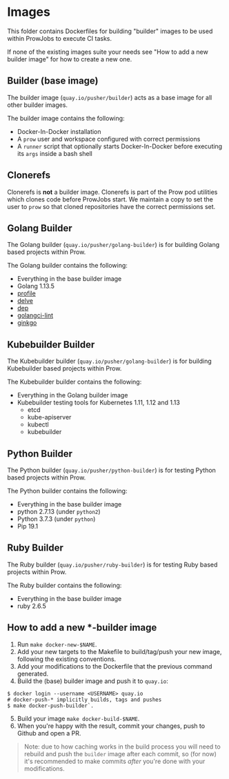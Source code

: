 # Images

This folder contains Dockerfiles for building "builder" images to be used within
ProwJobs to execute CI tasks.

If none of the existing images suite your needs see "How to add a new builder image"
for how to create a new one.

## Builder (base image)

The builder image (`quay.io/pusher/builder`) acts as a base image for all other
builder images.

The builder image contains the following:
- Docker-In-Docker installation
- A `prow` user and workspace configured with correct permissions
- A `runner` script that optionally starts Docker-In-Docker before executing
its `args` inside a bash shell

## Clonerefs

Clonerefs is **not** a builder image. Clonerefs is part of the Prow pod utilities
which clones code before ProwJobs start.
We maintain a copy to set the user to `prow` so that cloned repositories
have the correct permissions set.

## Golang Builder

The Golang builder (`quay.io/pusher/golang-builder`) is for building Golang
based projects within Prow.

The Golang builder contains the following:
- Everything in the base builder image
- Golang 1.13.5
- [profile](github.com/pkg/profile)
- [delve](github.com/go-delve/delve)
- [dep](github.com/golang/dep)
- [golangci-lint](github.com/golangci/golangci-lint)
- [ginkgo](github.com/onsi/ginkgo)

## Kubebuilder Builder

The Kubebuilder builder (`quay.io/pusher/golang-builder`) is for building
Kubebuilder based projects within Prow.

The Kubebuilder builder contains the following:
- Everything in the Golang builder image
- Kubebuilder testing tools for Kubernetes 1.11, 1.12 and 1.13
  - etcd
  - kube-apiserver
  - kubectl
  - kubebuilder

## Python Builder

The Python builder (`quay.io/pusher/python-builder`) is for testing Python based
projects within Prow.

The Python builder contains the following:
- Everything in the base builder image
- python 2.7.13 (under `python2`)
- Python 3.7.3 (under `python`)
- Pip 19.1

## Ruby Builder

The Ruby builder (`quay.io/pusher/ruby-builder`) is for testing Ruby based
projects within Prow.

The Ruby builder contains the following:
- Everything in the base builder image
- ruby 2.6.5

## How to add a new \*-builder image

1. Run `make docker-new-$NAME`.
2. Add your new targets to the Makefile to build/tag/push your new image, following
   the existing conventions.
3. Add your modifications to the Dockerfile that the previous command generated.
4. Build the (base) builder image and push it to `quay.io`:
```
$ docker login --username <USERNAME> quay.io
# docker-push-* implicitly builds, tags and pushes
$ make docker-push-builder`.
```
5. Build your image `make docker-build-$NAME`.
6. When you're happy with the result, commit your changes, push to Github and open a PR.
> Note: due to how caching works in the build process you will need to rebuild and push
> the `builder` image after each commit, so (for now) it's recommended to make commits
> _after_ you're done with your modifications.
